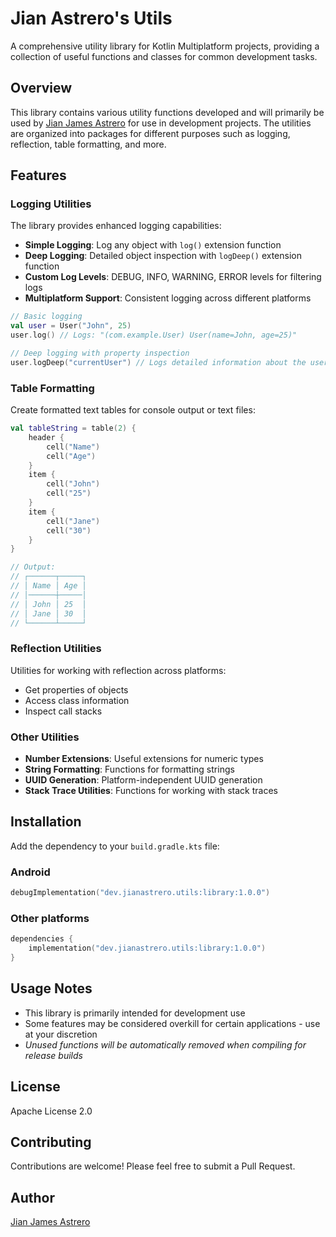 # Jian Astrero's Utils

A comprehensive utility library for Kotlin Multiplatform projects, providing a collection of useful functions and classes for common development tasks.

## Overview

This library contains various utility functions developed and will primarily be used by [Jian James Astrero](https://github.com/jianastrero) for use in development projects. The utilities are organized into packages for different purposes such as logging, reflection, table formatting, and more.

## Features

### Logging Utilities

The library provides enhanced logging capabilities:

- **Simple Logging**: Log any object with `log()` extension function
- **Deep Logging**: Detailed object inspection with `logDeep()` extension function
- **Custom Log Levels**: DEBUG, INFO, WARNING, ERROR levels for filtering logs
- **Multiplatform Support**: Consistent logging across different platforms

```kotlin
// Basic logging
val user = User("John", 25)
user.log() // Logs: "(com.example.User) User(name=John, age=25)"

// Deep logging with property inspection
user.logDeep("currentUser") // Logs detailed information about the user object
```

### Table Formatting

Create formatted text tables for console output or text files:

```kotlin
val tableString = table(2) {
    header {
        cell("Name")
        cell("Age")
    }
    item {
        cell("John")
        cell("25")
    }
    item {
        cell("Jane")
        cell("30")
    }
}

// Output:
// ┌──────┬─────┐
// │ Name │ Age │
// │──────┼─────│
// │ John │ 25  │
// │ Jane │ 30  │
// └──────┴─────┘
```

### Reflection Utilities

Utilities for working with reflection across platforms:

- Get properties of objects
- Access class information
- Inspect call stacks

### Other Utilities

- **Number Extensions**: Useful extensions for numeric types
- **String Formatting**: Functions for formatting strings
- **UUID Generation**: Platform-independent UUID generation
- **Stack Trace Utilities**: Functions for working with stack traces

## Installation

Add the dependency to your `build.gradle.kts` file:

### Android
```kotlin
debugImplementation("dev.jianastrero.utils:library:1.0.0")
```

### Other platforms
```kotlin
dependencies {
    implementation("dev.jianastrero.utils:library:1.0.0")
}
```

## Usage Notes

- This library is primarily intended for development use
- Some features may be considered overkill for certain applications - use at your discretion
- _Unused functions will be automatically removed when compiling for release builds_

## License

Apache License 2.0

## Contributing

Contributions are welcome! Please feel free to submit a Pull Request.

## Author

[Jian James Astrero](https://github.com/jianastrero)
